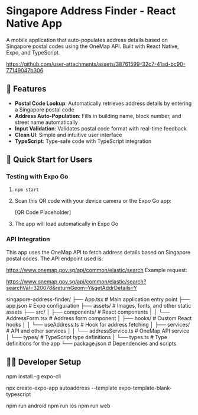 # Singapore Address Finder - React Native App

A mobile application that auto-populates address details based on Singapore postal codes using the OneMap API. Built with React Native, Expo, and TypeScript.

https://github.com/user-attachments/assets/38761599-32c7-41ad-bc90-77149047b306


## 📱 Features

- **Postal Code Lookup**: Automatically retrieves address details by entering a Singapore postal code
- **Address Auto-Population**: Fills in building name, block number, and street name automatically
- **Input Validation**: Validates postal code format with real-time feedback
- **Clean UI**: Simple and intuitive user interface
- **TypeScript**: Type-safe code with TypeScript integration

## 🚀 Quick Start for Users

### Testing with Expo Go

1. `npm start`

2. Scan this QR code with your device camera or the Expo Go app:
   
   [QR Code Placeholder]

3. The app will load automatically in Expo Go


### API Integration
This app uses the OneMap API to fetch address details based on Singapore postal codes. The API endpoint used is:

https://www.onemap.gov.sg/api/common/elastic/search
Example request:

https://www.onemap.gov.sg/api/common/elastic/search?searchVal=320078&returnGeom=Y&getAddrDetails=Y


singapore-address-finder/
├── App.tsx                  # Main application entry point
├── app.json                 # Expo configuration
├── assets/                  # Images, fonts, and other static assets
├── src/
│   ├── components/          # React components
│   │   └── AddressForm.tsx  # Address form component
│   ├── hooks/               # Custom React hooks
│   │   └── useAddress.ts    # Hook for address fetching
│   ├── services/            # API and other services
│   │   └── addressService.ts # OneMap API service
│   └── types/               # TypeScript type definitions
│       └── types.ts         # Type definitions for the app
└── package.json             # Dependencies and scripts



## 🧑‍💻 Developer Setup


npm install -g expo-cli

npx create-expo-app autoaddress --template expo-template-blank-typescript

npm run android
npm run ios
npm run web
